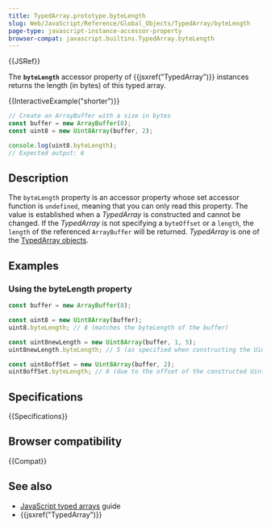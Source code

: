 ```yaml
---
title: TypedArray.prototype.byteLength
slug: Web/JavaScript/Reference/Global_Objects/TypedArray/byteLength
page-type: javascript-instance-accessor-property
browser-compat: javascript.builtins.TypedArray.byteLength
---
```


{{JSRef}}

The **`byteLength`** accessor property of {{jsxref("TypedArray")}} instances returns the length (in bytes) of this typed array.

{{InteractiveExample("shorter")}}

```js interactive-example
// Create an ArrayBuffer with a size in bytes
const buffer = new ArrayBuffer(8);
const uint8 = new Uint8Array(buffer, 2);

console.log(uint8.byteLength);
// Expected output: 6

```

## Description

The `byteLength` property is an accessor property whose set accessor function is `undefined`, meaning that you can only read this property. The value is established when a _TypedArray_ is constructed and cannot be changed. If the _TypedArray_ is not specifying a `byteOffset` or a `length`, the `length` of the referenced `ArrayBuffer` will be returned. _TypedArray_ is one of the [TypedArray objects](/en-US/docs/Web/JavaScript/Reference/Global_Objects/TypedArray#typedarray_objects).

## Examples

### Using the byteLength property

```js
const buffer = new ArrayBuffer(8);

const uint8 = new Uint8Array(buffer);
uint8.byteLength; // 8 (matches the byteLength of the buffer)

const uint8newLength = new Uint8Array(buffer, 1, 5);
uint8newLength.byteLength; // 5 (as specified when constructing the Uint8Array)

const uint8offSet = new Uint8Array(buffer, 2);
uint8offSet.byteLength; // 6 (due to the offset of the constructed Uint8Array)
```

## Specifications

{{Specifications}}

## Browser compatibility

{{Compat}}

## See also

- [JavaScript typed arrays](/en-US/docs/Web/JavaScript/Guide/Typed_arrays) guide
- {{jsxref("TypedArray")}}
